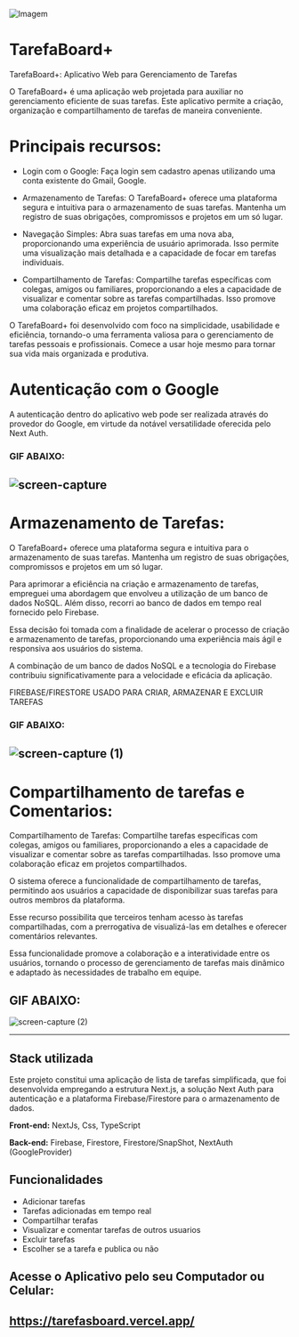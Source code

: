 ![Imagem](https://github.com/PabloMezak/TarefaBoard/assets/102341884/5f868a17-bc59-49e6-8e2e-ea906b3eff26)

# TarefaBoard+
TarefaBoard+: Aplicativo Web para Gerenciamento de Tarefas

O TarefaBoard+ é uma aplicação web projetada para auxiliar no gerenciamento eficiente de suas tarefas. Este aplicativo permite a criação, organização e compartilhamento de tarefas de maneira conveniente.

# Principais recursos:

- Login com o Google: Faça login sem cadastro apenas utilizando uma conta existente do Gmail, Google.

- Armazenamento de Tarefas: O TarefaBoard+ oferece uma plataforma segura e intuitiva para o armazenamento de suas tarefas. Mantenha um registro de suas obrigações, compromissos e projetos em um só lugar.

- Navegação Simples: Abra suas tarefas em uma nova aba, proporcionando uma experiência de usuário aprimorada. Isso permite uma visualização mais detalhada e a capacidade de focar em tarefas individuais.

- Compartilhamento de Tarefas: Compartilhe tarefas específicas com colegas, amigos ou familiares, proporcionando a eles a capacidade de visualizar e comentar sobre as tarefas compartilhadas. Isso promove uma colaboração eficaz em projetos compartilhados.

O TarefaBoard+ foi desenvolvido com foco na simplicidade, usabilidade e eficiência, tornando-o uma ferramenta valiosa para o gerenciamento de tarefas pessoais e profissionais. Comece a usar hoje mesmo para tornar sua vida mais organizada e produtiva. 

# Autenticação com o Google
A autenticação dentro do aplicativo web pode ser realizada através do provedor do Google, em virtude da notável versatilidade oferecida pelo Next Auth.
### GIF ABAIXO: 
![screen-capture](https://github.com/PabloMezak/TarefaBoard/assets/102341884/e9bf014e-56df-4343-a354-a79c8ceb07e8)
--

# Armazenamento de Tarefas: 

O TarefaBoard+ oferece uma plataforma segura e intuitiva para o armazenamento de suas tarefas. Mantenha um registro de suas obrigações, compromissos e projetos em um só lugar.

Para aprimorar a eficiência na criação e armazenamento de tarefas, empreguei uma abordagem que envolveu a utilização de um banco de dados NoSQL. Além disso, recorri ao banco de dados em tempo real fornecido pelo Firebase. 

Essa decisão foi tomada com a finalidade de acelerar o processo de criação e armazenamento de tarefas, proporcionando uma experiência mais ágil e responsiva aos usuários do sistema. 

A combinação de um banco de dados NoSQL e a tecnologia do Firebase contribuiu significativamente para a velocidade e eficácia da aplicação.

FIREBASE/FIRESTORE USADO PARA CRIAR, ARMAZENAR E EXCLUIR TAREFAS
### GIF ABAIXO:

![screen-capture (1)](https://github.com/PabloMezak/TarefaBoard/assets/102341884/ff3bb2c8-715d-4fa7-aea7-45806ab625dd)
--

# Compartilhamento de tarefas e Comentarios:
Compartilhamento de Tarefas: Compartilhe tarefas específicas com colegas, amigos ou familiares, proporcionando a eles a capacidade de visualizar e comentar sobre as tarefas compartilhadas. Isso promove uma colaboração eficaz em projetos compartilhados.

O sistema oferece a funcionalidade de compartilhamento de tarefas, permitindo aos usuários a capacidade de disponibilizar suas tarefas para outros membros da plataforma. 

Esse recurso possibilita que terceiros tenham acesso às tarefas compartilhadas, com a prerrogativa de visualizá-las em detalhes e oferecer comentários relevantes.

Essa funcionalidade promove a colaboração e a interatividade entre os usuários, tornando o processo de gerenciamento de tarefas mais dinâmico e adaptado às necessidades de trabalho em equipe.

## GIF ABAIXO:
![screen-capture (2)](https://github.com/PabloMezak/TarefaBoard/assets/102341884/cf3ce648-5e86-4d81-b5ac-55d36762c964)


---
## Stack utilizada
Este projeto constitui uma aplicação de lista de tarefas simplificada, que foi desenvolvida empregando a estrutura Next.js, a solução Next Auth para autenticação e a plataforma Firebase/Firestore para o armazenamento de dados.

**Front-end:** NextJs, Css, TypeScript 

**Back-end:** Firebase, Firestore, Firestore/SnapShot, NextAuth (GoogleProvider)


## Funcionalidades

- Adicionar tarefas
- Tarefas adicionadas em tempo real
- Compartilhar terafas
- Visualizar e comentar tarefas de outros usuarios
- Excluir tarefas
- Escolher se a tarefa e publica ou não


## Acesse o Aplicativo pelo seu Computador ou Celular: 

## https://tarefasboard.vercel.app/

